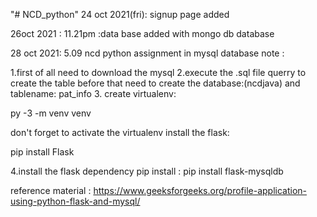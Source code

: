 "# NCD_python" 
24 oct 2021(fri):  signup page added

26oct 2021 : 11.21pm :data base added with mongo db database


28 oct 2021: 5.09
ncd python assignment in mysql database
note :

1.first of all need to download the mysql 
2.execute the .sql file querry to create the table 
before that need to create the database:(ncdjava)
and tablename: pat_info
3. create virtualenv:

py -3 -m venv venv

don't forget to activate the virtualenv
install the flask:

pip install Flask



4.install the flask dependency pip install :
pip install flask-mysqldb


reference material :
https://www.geeksforgeeks.org/profile-application-using-python-flask-and-mysql/
